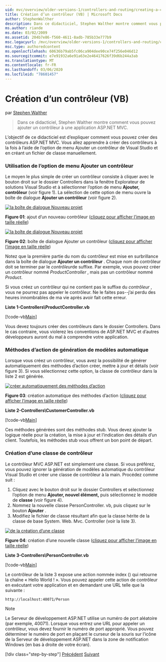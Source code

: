 ```yaml
---
uid: mvc/overview/older-versions-1/controllers-and-routing/creating-a-controller-vb
title: Création d’un contrôleur (VB) | Microsoft Docs
author: StephenWalther
description: Dans ce didacticiel, Stephen Walther montre comment vous pouvez ajouter un contrôleur à une application ASP.NET MVC.
ms.author: riande
ms.date: 03/02/2009
ms.assetid: 204b7e86-f560-4611-8adb-785b33e777b9
msc.legacyurl: /mvc/overview/older-versions-1/controllers-and-routing/creating-a-controller-vb
msc.type: authoredcontent
ms.openlocfilehash: 60636b79ab5fc06ca904dee90ce74f256e046d12
ms.sourcegitcommit: e7e91932a6e91a63e2e46417626f39d6b244a3ab
ms.translationtype: MT
ms.contentlocale: fr-FR
ms.lasthandoff: 03/06/2020
ms.locfileid: "78601457"
---
```

# <a name="creating-a-controller-vb"></a>Création d’un contrôleur (VB)

par [Stephen Walther](https://github.com/StephenWalther)

> Dans ce didacticiel, Stephen Walther montre comment vous pouvez ajouter un contrôleur à une application ASP.NET MVC.

L’objectif de ce didacticiel est d’expliquer comment vous pouvez créer des contrôleurs ASP.NET MVC. Vous allez apprendre à créer des contrôleurs à la fois à l’aide de l’option de menu Ajouter un contrôleur de Visual Studio et en créant un fichier de classe manuellement.

### <a name="using-the-add-controller-menu-option"></a>Utilisation de l’option de menu Ajouter un contrôleur

Le moyen le plus simple de créer un contrôleur consiste à cliquer avec le bouton droit sur le dossier Controllers dans la fenêtre Explorateur de solutions Visual Studio et à sélectionner l’option de menu **Ajouter, contrôleur** (voir figure 1). La sélection de cette option de menu ouvre la boîte de dialogue **Ajouter un contrôleur** (voir figure 2).

[![la boîte de dialogue Nouveau projet](creating-a-controller-vb/_static/image1.jpg)](creating-a-controller-vb/_static/image1.png)

**Figure 01**: ajout d’un nouveau contrôleur ([cliquez pour afficher l’image en taille réelle](creating-a-controller-vb/_static/image2.png))

[![la boîte de dialogue Nouveau projet](creating-a-controller-vb/_static/image2.jpg)](creating-a-controller-vb/_static/image3.png)

**Figure 02**: boîte de dialogue Ajouter un contrôleur ([cliquez pour afficher l’image en taille réelle](creating-a-controller-vb/_static/image4.png))

Notez que la première partie du nom du contrôleur est mise en surbrillance dans la boîte de dialogue **Ajouter un contrôleur** . Chaque nom de contrôleur doit se terminer par le *contrôleur*de suffixe. Par exemple, vous pouvez créer un contrôleur nommé *ProductController* , mais pas un contrôleur nommé *Product*.

Si vous créez un contrôleur qui ne contient pas le suffixe du *contrôleur* , vous ne pourrez pas appeler le contrôleur. Ne le faites pas--j’ai perdu des heures innombrables de ma vie après avoir fait cette erreur.

**Liste 1-Controllers\ProductController.vb**

[!code-vb[Main](creating-a-controller-vb/samples/sample1.vb)]

Vous devez toujours créer des contrôleurs dans le dossier Controllers. Dans le cas contraire, vous violerez les conventions de ASP.NET MVC et d’autres développeurs auront du mal à comprendre votre application.

### <a name="scaffolding-action-methods"></a>Méthodes d’action de génération de modèles automatique

Lorsque vous créez un contrôleur, vous avez la possibilité de générer automatiquement des méthodes d’action créer, mettre à jour et détails (voir figure 3). Si vous sélectionnez cette option, la classe de contrôleur dans la liste 2 est générée.

[![créer automatiquement des méthodes d’action](creating-a-controller-vb/_static/image3.jpg)](creating-a-controller-vb/_static/image5.png)

**Figure 03**: création automatique des méthodes d’action ([cliquez pour afficher l’image en taille réelle](creating-a-controller-vb/_static/image6.png))

**Liste 2-Controllers\CustomerController.vb**

[!code-vb[Main](creating-a-controller-vb/samples/sample2.vb)]

Ces méthodes générées sont des méthodes stub. Vous devez ajouter la logique réelle pour la création, la mise à jour et l’indication des détails d’un client. Toutefois, les méthodes stub vous offrent un bon point de départ.

### <a name="creating-a-controller-class"></a>Création d’une classe de contrôleur

Le contrôleur MVC ASP.NET est simplement une classe. Si vous préférez, vous pouvez ignorer la génération de modèles automatique du contrôleur Visual Studio et créer une classe de contrôleur à la main. Procédez comme suit :

1. Cliquez avec le bouton droit sur le dossier Controllers et sélectionnez l’option de menu **Ajouter, nouvel élément,** puis sélectionnez le modèle de **classe** (voir figure 4).
2. Nommez la nouvelle classe PersonController. vb, puis cliquez sur le bouton **Ajouter** .
3. Modifiez le fichier de classe résultant afin que la classe hérite de la classe de base System. Web. Mvc. Controller (voir la liste 3).

[![de la création d’une classe](creating-a-controller-vb/_static/image4.jpg)](creating-a-controller-vb/_static/image7.png)

**Figure 04**: création d’une nouvelle classe ([cliquez pour afficher l’image en taille réelle](creating-a-controller-vb/_static/image8.png))

**Liste 3-Controllers\PersonController.vb**

[!code-vb[Main](creating-a-controller-vb/samples/sample3.vb)]

Le contrôleur de la liste 3 expose une action nommée index () qui retourne la chaîne « Hello World ! ». Vous pouvez appeler cette action de contrôleur en exécutant votre application et en demandant une URL telle que la suivante :

`http://localhost:40071/Person`

> [!NOTE]
> 
> Le Serveur de développement ASP.NET utilise un numéro de port aléatoire (par exemple, 40071). Lorsque vous entrez une URL pour appeler un contrôleur, vous devez fournir le numéro de port approprié. Vous pouvez déterminer le numéro de port en plaçant le curseur de la souris sur l’icône de la Serveur de développement ASP.NET dans la zone de notification Windows (en bas à droite de votre écran).
> 
> [!div class="step-by-step"]
> [Précédent](adding-dynamic-content-to-a-cached-page-vb.md)
> [Suivant](creating-an-action-vb.md)
